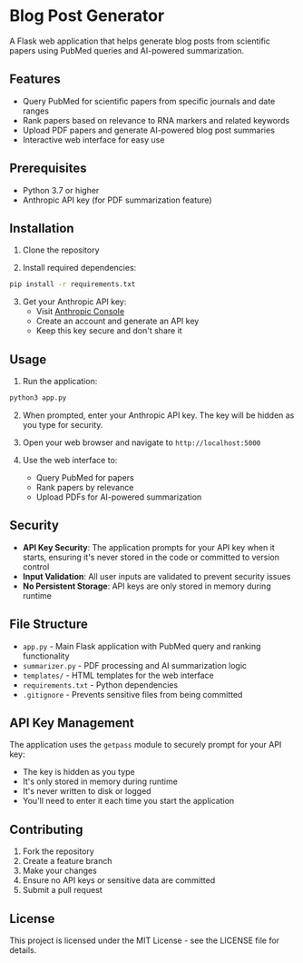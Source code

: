 # Blog Post Generator

A Flask web application that helps generate blog posts from scientific papers using PubMed queries and AI-powered summarization.

## Features

- Query PubMed for scientific papers from specific journals and date ranges
- Rank papers based on relevance to RNA markers and related keywords
- Upload PDF papers and generate AI-powered blog post summaries
- Interactive web interface for easy use

## Prerequisites

- Python 3.7 or higher
- Anthropic API key (for PDF summarization feature)

## Installation

1. Clone the repository

2. Install required dependencies:
```bash
pip install -r requirements.txt
```

3. Get your Anthropic API key:
   - Visit [Anthropic Console](https://console.anthropic.com/)
   - Create an account and generate an API key
   - Keep this key secure and don't share it

## Usage

1. Run the application:
```bash
python3 app.py
```

2. When prompted, enter your Anthropic API key. The key will be hidden as you type for security.

3. Open your web browser and navigate to `http://localhost:5000`

4. Use the web interface to:
   - Query PubMed for papers
   - Rank papers by relevance
   - Upload PDFs for AI-powered summarization

## Security

- **API Key Security**: The application prompts for your API key when it starts, ensuring it's never stored in the code or committed to version control
- **Input Validation**: All user inputs are validated to prevent security issues
- **No Persistent Storage**: API keys are only stored in memory during runtime

## File Structure

- `app.py` - Main Flask application with PubMed query and ranking functionality
- `summarizer.py` - PDF processing and AI summarization logic
- `templates/` - HTML templates for the web interface
- `requirements.txt` - Python dependencies
- `.gitignore` - Prevents sensitive files from being committed

## API Key Management

The application uses the `getpass` module to securely prompt for your API key:
- The key is hidden as you type
- It's only stored in memory during runtime
- It's never written to disk or logged
- You'll need to enter it each time you start the application

## Contributing

1. Fork the repository
2. Create a feature branch
3. Make your changes
4. Ensure no API keys or sensitive data are committed
5. Submit a pull request

## License

This project is licensed under the MIT License - see the LICENSE file for details. 
